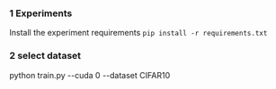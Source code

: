 ### 1 Experiments

Install the experiment requirements `pip install -r requirements.txt`

### 2 select dataset
python train.py --cuda 0 --dataset CIFAR10 
